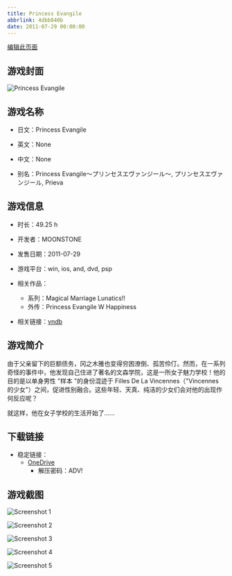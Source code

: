 ```yaml
---
title: Princess Evangile
abbrlink: 4dbb840b
date: 2011-07-29 00:00:00
---
```

[编辑此页面](https://github.com/ACG-3/ADV3-source/blob/main/source/_posts/games/Princess%20Evangile.md)

## 游戏封面

![Princess Evangile](https://pan.timero.xyz/d/onedrive/img_lib_001/Princess%20Evangile_cover.avif)


## 游戏名称

- 日文：Princess Evangile
- 英文：None
- 中文：None

- 别名：Princess Evangile～プリンセスエヴァンジール～, プリンセスエヴァンジール, Prieva


## 游戏信息

- 时长：49.25 h
- 开发者：MOONSTONE
- 发售日期：2011-07-29
- 游戏平台：win, ios, and, dvd, psp
- 相关作品：
   - 系列：Magical Marriage Lunatics!!
   - 外传：Princess Evangile W Happiness

- 相关链接：[vndb](https://vndb.org/v6710)


## 游戏简介

由于父亲留下的巨额债务，冈之木雅也变得穷困潦倒、孤苦伶仃。然而，在一系列奇怪的事件中，他发现自己住进了著名的文森学院，这是一所女子魅力学校！他的目的是以单身男性 "样本 "的身份混迹于 Filles De La Vincennes（"Vincennes 的少女"）之间，促进性别融合。这些年轻、天真、纯洁的少女们会对他的出现作何反应呢？

就这样，他在女子学校的生活开始了......


## 下载链接

- 稳定链接：
    - [OneDrive](https://pan.timero.xyz/onedrive/adv_lib_001/Princess%20Evangile)
        - 解压密码：ADV!



## 游戏截图


![Screenshot 1](https://pan.timero.xyz/d/onedrive/img_lib_001/Princess%20Evangile_Screenshot_1.avif)

![Screenshot 2](https://pan.timero.xyz/d/onedrive/img_lib_001/Princess%20Evangile_Screenshot_2.avif)

![Screenshot 3](https://pan.timero.xyz/d/onedrive/img_lib_001/Princess%20Evangile_Screenshot_3.avif)

![Screenshot 4](https://pan.timero.xyz/d/onedrive/img_lib_001/Princess%20Evangile_Screenshot_4.avif)

![Screenshot 5](https://pan.timero.xyz/d/onedrive/img_lib_001/Princess%20Evangile_Screenshot_5.avif)


